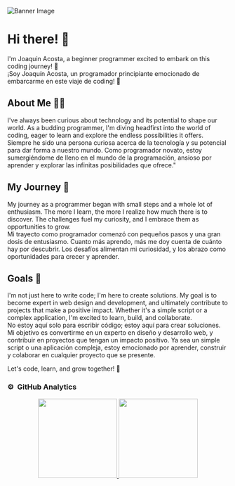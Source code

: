 
![Banner Image](https://www.digitaland.tv/wp-content/uploads/2016/03/banner_developer-.jpg)
# Hi there! 👋

I'm Joaquin Acosta, a beginner programmer excited to embark on this coding journey! 🚀  
¡Soy Joaquín Acosta, un programador principiante emocionado de embarcarme en este viaje de coding! 🚀

## About Me 🧑‍💻

I've always been curious about technology and its potential to shape our world. As a budding programmer, I'm diving headfirst into the world of coding, eager to learn and explore the endless possibilities it offers.  
Siempre he sido una persona curiosa acerca de la tecnología y su potencial para dar forma a nuestro mundo. Como programador novato, estoy sumergiéndome de lleno en el mundo de la programación, ansioso por aprender y explorar las infinitas posibilidades que ofrece."

## My Journey 🌱

My journey as a programmer began with small steps and a whole lot of enthusiasm. The more I learn, the more I realize how much there is to discover. The challenges fuel my curiosity, and I embrace them as opportunities to grow.  
Mi trayecto como programador comenzó con pequeños pasos y una gran dosis de entusiasmo. Cuanto más aprendo, más me doy cuenta de cuánto hay por descubrir. Los desafíos alimentan mi curiosidad, y los abrazo como oportunidades para crecer y aprender.

## Goals 🎯

I'm not just here to write code; I'm here to create solutions. My goal is to become expert in web design and development, and ultimately contribute to projects that make a positive impact. Whether it's a simple script or a complex application, I'm excited to learn, build, and collaborate.  
No estoy aquí solo para escribir código; estoy aquí para crear soluciones. Mi objetivo es convertirme en un experto en diseño y desarrollo web, y contribuir en proyectos que tengan un impacto positivo. Ya sea un simple script o una aplicación compleja, estoy emocionado por aprender, construir y colaborar en cualquier proyecto que se presente.

Let's code, learn, and grow together! 🌟

### ⚙️ &nbsp;GitHub Analytics

<p align="center">
<a href="https://github.com/FJulieta">
  <img height="180em" src="https://github-readme-stats-eight-theta.vercel.app/api?username=JoaquinHAcosta&show_icons=true&theme=algolia&include_all_commits=true&count_private=true"/>
  <img height="180em" src="https://github-readme-stats-eight-theta.vercel.app/api/top-langs/?username=JoaquinHAcosta&layout=compact&langs_count=8&theme=algolia"/>
</a>
</p>
